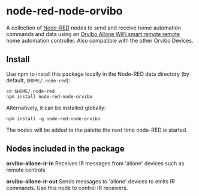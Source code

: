 node-red-node-orvibo
========================

A collection of <a href="http://nodered.org" target="_new">Node-RED</a> nodes to send and receive home automation
commands and data using an
[Orvibo Allone WiFi smart remote remote](http://www.orvibo.com/product_30.html)
home automation controller. Also compatible with the other Orvibo Devices.

Install
-------

Use npm to install this package locally in the Node-RED data directory (by default, `$HOME/.node-red`):

	cd $HOME/.node-red
	npm install node-red-node-orvibo

Alternatively, it can be installed globally:

    npm install -g node-red-node-orvibo

The nodes will be added to the palette the next time node-RED is started.

Nodes included in the package
-----------------------------

**orvibo-allone-ir-in** Receives IR messages from 'allone' devices such as remote controls

**orvibo-allone-ir-out** Sends messages to 'allone' devices to emits IR commands. Use this node to control IR receivers.
